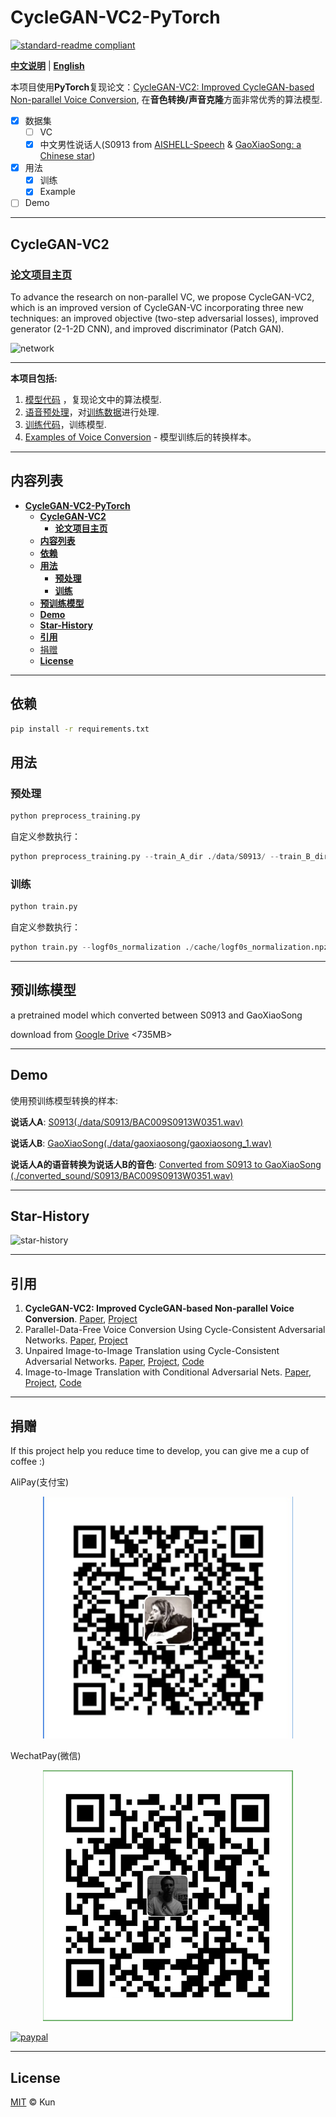 # **CycleGAN-VC2-PyTorch**

[![standard-readme compliant](https://img.shields.io/badge/readme%20style-standard-brightgreen.svg?style=flat-square)](https://github.com/jackaduma/CycleGAN-VC2)

[**中文说明**](./README.zh-CN.md) | [**English**](./README.md)

本项目使用**PyTorch**复现论文：[CycleGAN-VC2: Improved CycleGAN-based Non-parallel Voice Conversion](https://arxiv.org/abs/1904.04631]), 在**音色转换/声音克隆**方面非常优秀的算法模型.

- [x] 数据集
  - [ ] VC
  - [x] 中文男性说话人(S0913 from [AISHELL-Speech](https://openslr.org/33/) & [GaoXiaoSong: a Chinese star](https://en.wikipedia.org/wiki/Gao_Xiaosong))
- [x] 用法
  - [x] 训练
  - [x] Example 
- [ ] Demo

------

## **CycleGAN-VC2**

### [**论文项目主页**](http://www.kecl.ntt.co.jp/people/kaneko.takuhiro/projects/cyclegan-vc2/index.html)


To advance the research on non-parallel VC, we propose CycleGAN-VC2, which is an improved version of CycleGAN-VC incorporating three new techniques: an improved objective (two-step adversarial losses), improved generator (2-1-2D CNN), and improved discriminator (Patch GAN).


![network](http://www.kecl.ntt.co.jp/people/kaneko.takuhiro/projects/cyclegan-vc2/images/network.png "network")

------

**本项目包括:** 

1. [模型代码](model_tf.py) ，复现论文中的算法模型.
2. [语音预处理](preprocess_training.py)，对[训练数据](data)进行处理.
3. [训练代码](train.py)，训练模型.
4. [Examples of Voice Conversion](converted_sound/) - 模型训练后的转换样本。

------

## **内容列表**

- [**CycleGAN-VC2-PyTorch**](#cyclegan-vc2-pytorch)
  - [**CycleGAN-VC2**](#cyclegan-vc2)
    - [**论文项目主页**](#论文项目主页)
  - [**内容列表**](#内容列表)
  - [**依赖**](#依赖)
  - [**用法**](#用法)
    - [**预处理**](#预处理)
    - [**训练**](#训练)
  - [**预训练模型**](#预训练模型)
  - [**Demo**](#demo)
  - [**Star-History**](#star-history)
  - [**引用**](#引用)
  - [捐赠](#捐赠)
  - [**License**](#license)
  
------



## **依赖** 

```bash
pip install -r requirements.txt
```
## **用法**

### **预处理**

```python
python preprocess_training.py
```
自定义参数执行：

```python
python preprocess_training.py --train_A_dir ./data/S0913/ --train_B_dir ./data/gaoxiaosong/ --cache_folder ./cache/
```


### **训练** 
```python
python train.py
```

自定义参数执行：

```python
python train.py --logf0s_normalization ./cache/logf0s_normalization.npz --mcep_normalization ./cache/mcep_normalization.npz --coded_sps_A_norm ./cache/coded_sps_A_norm.pickle --coded_sps_B_norm ./cache/coded_sps_B_norm.pickle --model_checkpoint ./model_checkpoint/ --resume_training_at ./model_checkpoint/_CycleGAN_CheckPoint --validation_A_dir ./data/S0913/ --output_A_dir ./converted_sound/S0913 --validation_B_dir ./data/gaoxiaosong/ --output_B_dir ./converted_sound/gaoxiaosong/
```

------

## **预训练模型**

a pretrained model which converted between S0913 and GaoXiaoSong

download from [Google Drive](https://drive.google.com/file/d/1iamizL98NWIPw4pw0nF-7b6eoBJrxEfj/view?usp=sharing) <735MB>

------

## **Demo**

使用预训练模型转换的样本:


**说话人A**: [S0913(./data/S0913/BAC009S0913W0351.wav)](https://drive.google.com/file/d/14zU1mI8QtoBwb8cHkNdZiPmXI6Mj6pVW/view?usp=sharing)

**说话人B**: [GaoXiaoSong(./data/gaoxiaosong/gaoxiaosong_1.wav)](https://drive.google.com/file/d/1s0ip6JwnWmYoWFcEQBwVIIdHJSqPThR3/view?usp=sharing)



**说话人A的语音转换为说话人B的音色**: [Converted from S0913 to GaoXiaoSong (./converted_sound/S0913/BAC009S0913W0351.wav)](https://drive.google.com/file/d/1S4vSNGM-T0RTo_aclxRgIPkUJ7NEqmjU/view?usp=sharing)

------

## **Star-History**

![star-history](https://api.star-history.com/svg?repos=jackaduma/CycleGAN-VC2&type=Date "star-history")

------

## **引用**
1. **CycleGAN-VC2: Improved CycleGAN-based Non-parallel Voice Conversion**. [Paper](https://arxiv.org/abs/1904.04631), [Project](http://www.kecl.ntt.co.jp/people/kaneko.takuhiro/projects/cyclegan-vc2/index.html)
2. Parallel-Data-Free Voice Conversion Using Cycle-Consistent Adversarial Networks. [Paper](https://arxiv.org/abs/1711.11293), [Project](http://www.kecl.ntt.co.jp/people/kaneko.takuhiro/projects/cyclegan-vc/)
3. Unpaired Image-to-Image Translation using Cycle-Consistent Adversarial Networks. [Paper](https://arxiv.org/abs/1703.10593), [Project](https://junyanz.github.io/CycleGAN/), [Code](https://github.com/junyanz/pytorch-CycleGAN-and-pix2pix)
4. Image-to-Image Translation with Conditional Adversarial Nets. [Paper](https://arxiv.org/abs/1611.07004), [Project](https://phillipi.github.io/pix2pix/), [Code](https://github.com/phillipi/pix2pix)

------

## 捐赠
If this project help you reduce time to develop, you can give me a cup of coffee :) 

AliPay(支付宝)
<div align="center">
	<img src="./misc/ali_pay.png" alt="ali_pay" width="400" />
</div>

WechatPay(微信)
<div align="center">
    <img src="./misc/wechat_pay.png" alt="wechat_pay" width="400" />
</div>

[![paypal](https://www.paypalobjects.com/en_US/i/btn/btn_donateCC_LG.gif)](https://paypal.me/jackaduma?locale.x=zh_XC)


------

## **License**

[MIT](LICENSE) © Kun